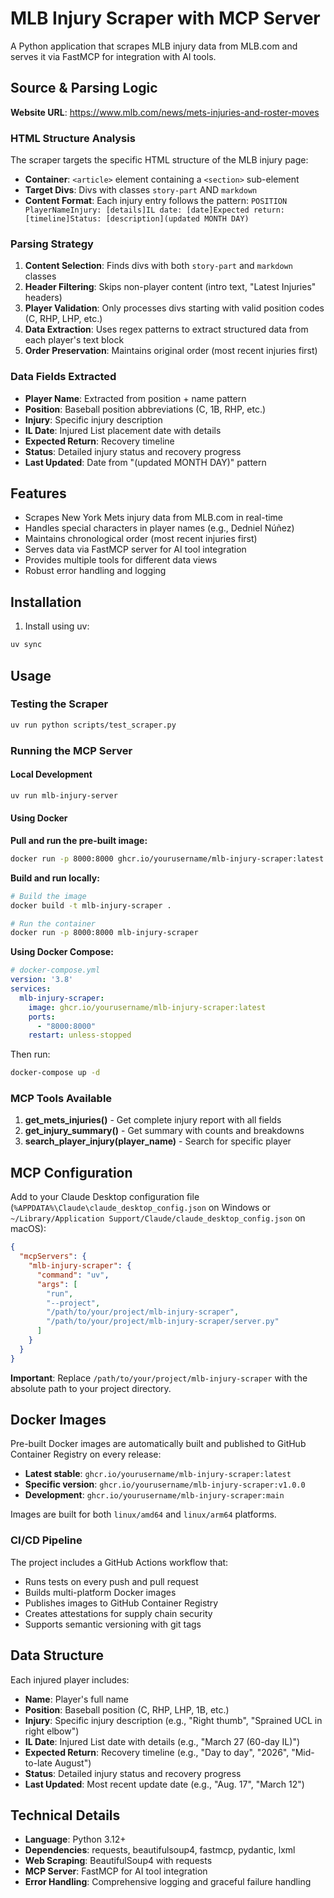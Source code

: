# MLB Injury Scraper with MCP Server

A Python application that scrapes MLB injury data from MLB.com and serves it via FastMCP for integration with AI tools.

## Source & Parsing Logic

**Website URL**: https://www.mlb.com/news/mets-injuries-and-roster-moves

### HTML Structure Analysis
The scraper targets the specific HTML structure of the MLB injury page:
- **Container**: `<article>` element containing a `<section>` sub-element
- **Target Divs**: Divs with classes `story-part` AND `markdown` 
- **Content Format**: Each injury entry follows the pattern: `POSITION PlayerNameInjury: [details]IL date: [date]Expected return: [timeline]Status: [description](updated MONTH DAY)`

### Parsing Strategy
1. **Content Selection**: Finds divs with both `story-part` and `markdown` classes
2. **Header Filtering**: Skips non-player content (intro text, "Latest Injuries" headers)
3. **Player Validation**: Only processes divs starting with valid position codes (C, RHP, LHP, etc.)
4. **Data Extraction**: Uses regex patterns to extract structured data from each player's text block
5. **Order Preservation**: Maintains original order (most recent injuries first)

### Data Fields Extracted
- **Player Name**: Extracted from position + name pattern
- **Position**: Baseball position abbreviations (C, 1B, RHP, etc.)
- **Injury**: Specific injury description
- **IL Date**: Injured List placement date with details
- **Expected Return**: Recovery timeline
- **Status**: Detailed injury status and recovery progress
- **Last Updated**: Date from "(updated MONTH DAY)" pattern

## Features

- Scrapes New York Mets injury data from MLB.com in real-time
- Handles special characters in player names (e.g., Dedniel Núñez)
- Maintains chronological order (most recent injuries first)
- Serves data via FastMCP server for AI tool integration
- Provides multiple tools for different data views
- Robust error handling and logging

## Installation

1. Install using uv:
```bash
uv sync
```

## Usage

### Testing the Scraper
```bash
uv run python scripts/test_scraper.py
```

### Running the MCP Server

#### Local Development
```bash
uv run mlb-injury-server
```

#### Using Docker

**Pull and run the pre-built image:**
```bash
docker run -p 8000:8000 ghcr.io/yourusername/mlb-injury-scraper:latest
```

**Build and run locally:**
```bash
# Build the image
docker build -t mlb-injury-scraper .

# Run the container
docker run -p 8000:8000 mlb-injury-scraper
```

**Using Docker Compose:**
```yaml
# docker-compose.yml
version: '3.8'
services:
  mlb-injury-scraper:
    image: ghcr.io/yourusername/mlb-injury-scraper:latest
    ports:
      - "8000:8000"
    restart: unless-stopped
```

Then run:
```bash
docker-compose up -d
```

### MCP Tools Available

1. **get_mets_injuries()** - Get complete injury report with all fields
2. **get_injury_summary()** - Get summary with counts and breakdowns  
3. **search_player_injury(player_name)** - Search for specific player

## MCP Configuration

Add to your Claude Desktop configuration file (`%APPDATA%\Claude\claude_desktop_config.json` on Windows or `~/Library/Application Support/Claude/claude_desktop_config.json` on macOS):

```json
{
  "mcpServers": {
    "mlb-injury-scraper": {
      "command": "uv",
      "args": [
        "run",
        "--project",
        "/path/to/your/project/mlb-injury-scraper",
        "/path/to/your/project/mlb-injury-scraper/server.py"
      ]
    }
  }
}
```

**Important**: Replace `/path/to/your/project/mlb-injury-scraper` with the absolute path to your project directory.

## Docker Images

Pre-built Docker images are automatically built and published to GitHub Container Registry on every release:

- **Latest stable**: `ghcr.io/yourusername/mlb-injury-scraper:latest`
- **Specific version**: `ghcr.io/yourusername/mlb-injury-scraper:v1.0.0`
- **Development**: `ghcr.io/yourusername/mlb-injury-scraper:main`

Images are built for both `linux/amd64` and `linux/arm64` platforms.

### CI/CD Pipeline

The project includes a GitHub Actions workflow that:
- Runs tests on every push and pull request
- Builds multi-platform Docker images
- Publishes images to GitHub Container Registry
- Creates attestations for supply chain security
- Supports semantic versioning with git tags

## Data Structure

Each injured player includes:
- **Name**: Player's full name
- **Position**: Baseball position (C, RHP, LHP, 1B, etc.)
- **Injury**: Specific injury description (e.g., "Right thumb", "Sprained UCL in right elbow")
- **IL Date**: Injured List date with details (e.g., "March 27 (60-day IL)")
- **Expected Return**: Recovery timeline (e.g., "Day to day", "2026", "Mid-to-late August")
- **Status**: Detailed injury status and recovery progress
- **Last Updated**: Most recent update date (e.g., "Aug. 17", "March 12")

## Technical Details

- **Language**: Python 3.12+
- **Dependencies**: requests, beautifulsoup4, fastmcp, pydantic, lxml
- **Web Scraping**: BeautifulSoup4 with requests
- **MCP Server**: FastMCP for AI tool integration
- **Error Handling**: Comprehensive logging and graceful failure handling